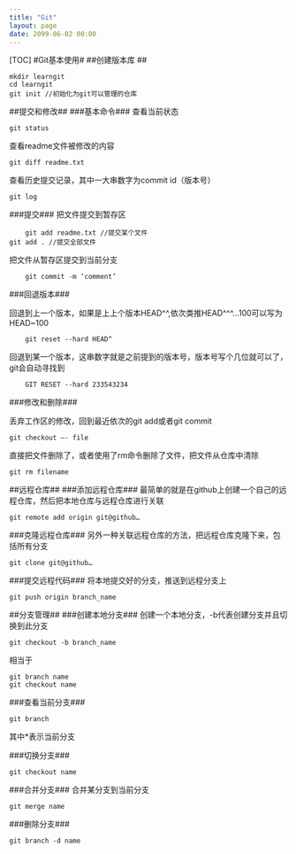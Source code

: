 ```yaml
---
title: "Git"
layout: page
date: 2099-06-02 00:00
---
```

[TOC]
#Git基本使用#
##创建版本库 ##

	mkdir learngit
	cd learngit
	git init //初始化为git可以管理的仓库

##提交和修改##
###基本命令###
查看当前状态

    git status

查看readme文件被修改的内容

    git diff readme.txt

查看历史提交记录，其中一大串数字为commit id（版本号）

    git log

###提交###
把文件提交到暂存区

    	git add readme.txt //提交某个文件
	git add . //提交全部文件

把文件从暂存区提交到当前分支

    	git commit -m ‘comment’

###回退版本###

回退到上一个版本，如果是上上个版本HEAD^^,依次类推HEAD^^^...100可以写为HEAD~100

		git reset --hard HEAD^

回退到某一个版本，这串数字就是之前提到的版本号，版本号写个几位就可以了，git会自动寻找到

		GIT RESET --hard 233543234

###修改和删除###

丢弃工作区的修改，回到最近依次的git add或者git commit

	git checkout —- file

直接把文件删除了，或者使用了rm命令删除了文件，把文件从仓库中清除

	git rm filename

##远程仓库##
###添加远程仓库###
最简单的就是在github上创建一个自己的远程仓库，然后把本地仓库与远程仓库进行关联

	git remote add origin git@github…

###克隆远程仓库###
另外一种关联远程仓库的方法，把远程仓库克隆下来，包括所有分支

	git clone git@github…

###提交远程代码###
将本地提交好的分支，推送到远程分支上

	git push origin branch_name

##分支管理##
###创建本地分支###
创建一个本地分支，-b代表创建分支并且切换到此分支

	git checkout -b branch_name

相当于
	
	git branch name
	git checkout name

###查看当前分支###

	git branch

其中*表示当前分支

###切换分支###

	git checkout name

###合并分支###
合并某分支到当前分支

	git merge name

###删除分支###

	git branch -d name
